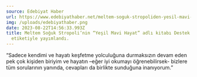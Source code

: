 ```yaml
---
source: Edebiyat Haber
url: https://www.edebiyathaber.net/meltem-soguk-stropoliden-yesil-mavi-hayat/
img: /uploads/edebiyathaber.png
date: 2023-08-22T14:56:33.993Z
title: Meltem Soğuk Stropoli’nin “Yeşil Mavi Hayat” adlı kitabı Destek Yayınları
  etiketiyle yayımlandı.
---
```


“Sadece kendimi ve hayatı keşfetme yolculuğuna durmaksızın devam eden pek çok kişiden biriyim ve hayatın –eğer iyi okumayı öğrenebilirsek- bizlere tüm sorularının yanında, cevapları da birlikte sunduğuna inanıyorum.”
